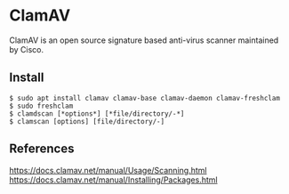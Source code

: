 ClamAV 
=====

ClamAV is an open source signature based anti-virus scanner maintained by Cisco.     

Install
--------

    $ sudo apt install clamav clamav-base clamav-daemon clamav-freshclam
    $ sudo freshclam
    $ clamdscan [*options*] [*file/directory/-*]
    $ clamscan [options] [file/directory/-]


References
----------

https://docs.clamav.net/manual/Usage/Scanning.html
https://docs.clamav.net/manual/Installing/Packages.html
